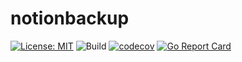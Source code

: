 # notionbackup

[![License: MIT](https://img.shields.io/badge/License-MIT-blue.svg)](https://opensource.org/licenses/MIT)
![Build](https://github.com/shivaji17/notionbackup/actions/workflows/build.yml/badge.svg)
[![codecov](https://codecov.io/gh/shivaji17/notionbackup/branch/main/graph/badge.svg?token=MWTC6SQ08P)](https://codecov.io/gh/shivaji17/notionbackup)
[![Go Report Card](https://goreportcard.com/badge/github.com/shivaji17/notionbackup)](https://goreportcard.com/report/github.com/shivaji17/notionbackup)
